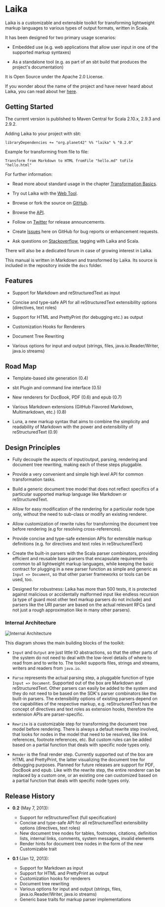 
Laika
=====

Laika is a customizable and extensible toolkit for transforming lightweight markup languages to various types of output formats, written in Scala. 

It has been designed for two primary usage scenarios:

* Embedded use (e.g. web applications that allow user input in one of the supported markup syntaxes)

* As a standalone tool (e.g. as part of an sbt build that produces the project's documentation)


It is Open Source under the Apache 2.0 License.

If you wonder about the name of the project and have never heard about Laika, 
you can read about her [here][laika-wikipedia].


[laika-wikipedia]: http://en.wikipedia.org/wiki/Laika


Getting Started
---------------

The current version is published to Maven Central for Scala 2.10.x, 2.9.3 and 2.9.2.


Adding Laika to your project with sbt:

    libraryDependencies += "org.planet42" %% "laika" % "0.2.0"


Example for transforming from file to file:

    Transform from Markdown to HTML fromFile "hello.md" toFile "hello.html"


For further information:

* Read more about standard usage in the chapter [Transformation Basics].

* Try out Laika with the [Web Tool].

* Browse or fork the source on [GitHub].

* Browse the [API].

* Follow on [Twitter] for release announcements.

* Create [Issues] here on GitHub for bug reports or enhancement requests.

* Ask questions on [Stackoverflow], tagging with Laika and Scala.
 
There will also be a dedicated forum in case of growing interest in Laika.

This manual is written in Markdown and transformed by Laika. Its source
is included in the repository inside the `docs` folder.


[Web Tool]: http://www.planet42.org/laika/webtool
[GitHub]: https://github.com/planet42/Laika
[API]: api/
[Twitter]: https://twitter.com/_planet42
[Transformation Basics]: basics.html
[Issues]: https://github.com/planet42/Laika/issues
[Stackoverflow]: http://stackoverflow.com/questions/ask?tags=scala%2claika


Features
--------

* Support for Markdown and reStructuredText as input

* Concise and type-safe API for all reStructuredText extensibility options (directives, text roles)

* Support for HTML and PrettyPrint (for debugging etc.) as output

* Customization Hooks for Renderers

* Document Tree Rewriting

* Various options for input and output (strings, files, java.io.Reader/Writer, java.io streams)


Road Map
--------

* Template-based site generation (0.4)

* sbt Plugin and command line interface (0.5)

* New renderers for DocBook, PDF (0.6) and epub (0.7)

* Various Markdown extensions (GitHub Flavored Markdown, Multimarkdown, etc.) (0.8)

* Luna, a new markup syntax that aims to combine the simplicity and readability of Markdown
  with the power and extensibility of reStructuredText (0.9)


Design Principles
-----------------

* Fully decouple the aspects of input/output, parsing, rendering and document tree rewriting, 
  making each of these steps pluggable.
  
* Provide a very convenient and simple high level API for common transformation tasks.

* Build a generic document tree model that does not reflect specifics of a particular 
  supported markup language like Markdown or reStructuredText.

* Allow for easy modification of the rendering for a particular node type only, without
  the need to sub-class or modify an existing renderer.
  
* Allow customization of rewrite rules for transforming the document tree before rendering
  (e.g for resolving cross-references).

* Provide concise and type-safe extension APIs for extensible markup definitions (e.g.
  for directives and text roles in reStructuredText)
  
* Create the built-in parsers with the Scala parser combinators, providing efficient and
  reusable base parsers that encapsulate requirements common to all lightweight markup languages,
  while keeping the basic contract for plugging in a new parser function as simple and generic as 
  `Input => Document`, so that other parser frameworks or tools can be used, too.
  
* Designed for robustness: Laika has more than 500 tests, it is protected against malicious
  or accidentally malformed input like endless recursion (a type of guard most other text markup 
  parsers do not include) and parsers like the URI parser are based on the actual relevant RFCs
  (and not just a rough approximation like in many other parsers). 


### Internal Architecture

![Internal Architecture](img/architecture.png)

This diagram shows the main building blocks of the toolkit:

* `Input` and `Output` are just little IO abstractions, so that the other parts of the system
  do not need to deal with the low-level details of where to read from and to write to. The toolkit
  supports files, strings and streams, writers and readers from `java.io`.
  
* `Parse` represents the actual parsing step, a pluggable function of type `Input => Document`.
  Supported out of the box are Markdown and reStructuredText. Other parsers can easily be added
  to the system and they do not need to be based on the SDK's parser combinators like the built-in
  parsers. The extensibility options of existing parsers depend on the capabilities of the 
  respective markup, e.g. reStructuredText has the concept of directives and text roles as
  extension hooks, therefore the extension APIs are parser-specific. 
  
* `Rewrite` is a customizable step for transforming the document tree model before rendering.
  There is always a default rewrite step involved, that looks for nodes in the model that need
  to be resolved, like link references, footnote references, etc. But custom rules can be added
  based on a partial function that deals with specific node types only.
  
* `Render` is the final render step. Currently supported out of the box are HTML and PrettyPrint,
  the latter visualizing the document tree for debugging purposes. Planned for future releases
  are support for PDF, DocBook and epub. Like with the rewrite step, the entire renderer can be replaced
  by a custom one, or an existing one can customized based on a partial function that deals with
  specific node types only.

  
Release History
---------------

* __0.2__ (May 7, 2013):

    * Support for reStructuredText (full specification)
    * Concise and type-safe API for all reStructuredText extensibility options (directives, text roles)
    * New document tree nodes for tables, footnotes, citations, definition lists, internal links,
      comments, system messages, invalid elements
    * Render hints for document tree nodes in the form of the new Customizable trait

* __0.1__ (Jan 12, 2013): 

    * Support for Markdown as input
    * Support for HTML and PrettyPrint as output
    * Customization hooks for renderers
    * Document tree rewriting
    * Various options for input and output (strings, files, java.io.Reader/Writer, java.io streams)
    * Generic base traits for markup parser implementations


  
